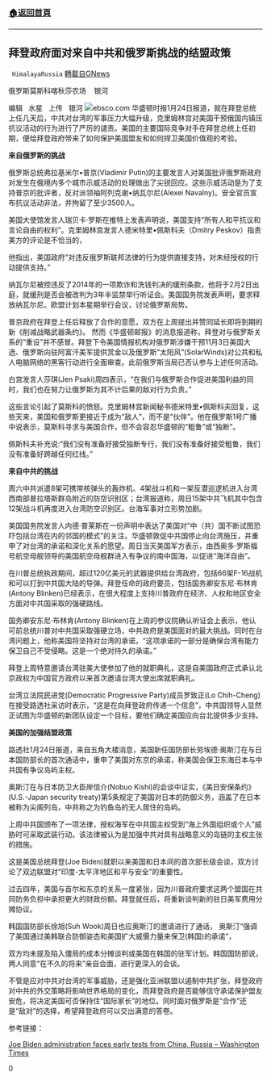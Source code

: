 ###  [:house:返回首頁](https://github.com/ourhimalayas/txt)
---

## 拜登政府面对来自中共和俄罗斯挑战的结盟政策
` HimalayaRussia` [轉載自GNews](https://gnews.org/zh-hans/814379/)

俄罗斯莫斯科喀秋莎农场    银河

编辑   水星   上传   银河
![]()![](https://cdn.discordapp.com/attachments/799010586356351066/803500572392423424/b.JPG)ebsco.com
华盛顿时报1月24日报道，就在拜登总统上任几天后，中共对台湾的军事压力大幅升级，克里姆林宫对美国干预俄国内镇压抗议活动的行为进行了严厉的谴责。美国的主要国际竞争对手在拜登总统上任初期，便给拜登政府带来了如何保护美国盟友和如何捍卫美国价值观的考验。

**来自俄罗斯的挑战**

俄罗斯总统弗拉基米尔•普京(Vladimir Putin)的主要发言人对美国批评俄罗斯政府对发生在俄境内多个城市示威活动的处理做出了尖锐回应。这些示威活动是为了支持普京的批评者，反对派领袖阿列克谢•纳瓦尔尼(Alexei Navalny)。安全官员宣布抗议活动非法，并拘留了至少3500人。

美国大使馆发言人瑞贝卡·罗斯在推特上发表声明说，美国支持“所有人和平抗议和言论自由的权利”。克里姆林宫发言人德米特里•佩斯科夫（Dmitry Peskov）指责美方的评论是不恰当的，

他指出，美国政府“对违反俄罗斯联邦法律的行为提供直接支持，对未经授权的行动提供支持。”

纳瓦尔尼被控违反了2014年的一项欺诈和洗钱判决的缓刑条款，他将于2月2日出庭，就缓刑是否会被改判为3年半监禁举行听证会。美国国务院发表声明，要求释放纳瓦尔尼。欧盟计划本星期举行会议，讨论俄罗斯局势。

普京政府在拜登上任后释放了合作的意愿，双方在上周提出并赞同延长即将到期的新《削减战略武器条约》。 然而《华盛顿邮报》的消息报道称，拜登对与俄罗斯关系的“重设”并不感冒。拜登下令美国情报机构对俄罗斯涉嫌干预11月3日美国大选、俄罗斯向驻阿富汗美军提供赏金以及俄罗斯“太阳风”(SolarWinds)对公共和私人电脑网络的黑客行动进行全面审查。此前俄罗斯当局已否认参与上述任何活动。

白宫发言人莎琪(Jen Psaki)周四表示，“在我们与俄罗斯合作促进美国利益的同时，我们也在努力让俄罗斯为其不计后果的敌对行为负责。”

这些言论引起了莫斯科的愤怒。克里姆林宫新闻秘书德米特里•佩斯科夫回复，这些天来，美国和俄罗斯更接近于成为“敌人”，而不是“伙伴”。他在俄罗斯1号广播中说表示，莫斯科寻求与美国合作，但不会容忍华盛顿的“粗鲁”或“独断”。

佩斯科夫补充说:“我们没有准备好接受独断专行，我们没有准备好接受粗鲁，我们没有准备好跨越任何红线。”

**来自中共的挑战**

周六中共派遣8架可携带核弹头的轰炸机、4架战斗机和一架反潜巡逻机进入台湾西南部普拉塔斯群岛附近的防空识别区；台湾报道称，周日15架中共飞机其中包含12架战斗机再度进入台湾防空识别区。台海军事对立形势加剧。

美国国务院发言人内德·普莱斯在一份声明中表达了美国对“中（共）国不断试图恐吓包括台湾在内的邻国的模式”的关注。华盛顿敦促中共国停止向台湾施压，并重申了对台湾的承诺和深化关系的愿望。周日当天美国军方表示，由西奥多·罗斯福号航空母舰领导的美国航空母舰群进入有争议的南中国海，以促进“海洋自由”。

在川普总统执政期间，超过120亿美元的武器提供给台湾政府，包括66架F-16战机和可以打到中共国大陆的导弹。拜登任命的政府要员，包括国务卿安东尼·布林肯(Antony Blinken)已经表示，在很大程度上支持川普政府在经济、人权和地区安全方面对中共国采取的强硬路线。

国务卿安东尼·布林肯(Antony Blinken)在上周的参议院确认听证会上表示，他认可前总统川普对中共国采取强硬立场，中共政府是美国面对的最大挑战。同时在台湾问题上，他称美国将坚持对台湾的承诺，“这项承诺的一部分是确保台湾有能力保卫自己不受侵略。这是一个绝对持久的承诺。”

拜登上周特意邀请台湾驻美大使参加了他的就职典礼，这是自美国政府正式承认北京政权为中国官方政府以来首次邀请台湾大使出席就职典礼。

台湾立法院民进党(Democratic Progressive Party)成员罗致正(Lo Chih-Cheng)在接受路透社采访时表示，“这是在向拜登政府传递一个信息”，中共国领导人显然正试图为华盛顿的新团队设定一个目标，要他们确定美国应向台北提供多少支持。

**美国的加强结盟政策**

路透社1月24日报道，来自五角大楼消息，美国新任国防部长劳埃德·奥斯汀在与日本国防部长的首次通话中，重申了美国对东京的承诺，称美国会保卫东海日本与中共国有争议岛屿主权。

奥斯汀在与日本防卫大臣岸信介(Nobuo Kishi)的会谈中证实，《美日安保条约》(U.S.-Japan security treaty)第5条规定了美国对日本的防御义务，涵盖了在日本被称为尖阁列岛，中共称之为钓鱼岛的无人居住的岛屿。

上周中共国颁布了一项法律，授权海军在中共国主权受到“海上外国组织或个人”威胁时可采取武装行动。该法律被认为是加强中共对具有战略意义的岛链的主权主张的措施。

这是美国总统拜登(Joe Biden)就职以来美国和日本间的首次部长级会谈，双方讨论了双边联盟对“印度-太平洋地区和平与安全”的重要性。

过去四年，美国与首尔和东京的关系一度紧张，因为川普政府要求这两个盟国在共同防务负担中承担更大的财政份额。拜登就任后，将重新谈判新的驻日美军费用分摊协议。

韩国国防部长徐旭(Suh Wook)周日也应奥斯汀的邀请进行了通话， 奥斯汀“强调了美国通过美韩联合防御姿态和美国扩大威慑力量来保卫(韩国)的承诺”，

双方均未提及陷入僵局的成本分摊谈判或美国在韩国的驻军计划。韩国国防部说，两人同意“在不久的将来”亲自会面，进行更深入的会谈。

不管是应对中共对台湾的军事威胁，还是强化亚洲联盟以遏制中共扩张，拜登政府对中共的外交策略将影响世界格局的变化，而拜登政府是否能够信守承诺保护盟友安危，将决定美国可否保持住“国际家长”的地位。同时面对俄罗斯是“合作”还是“敌对”的选择，希望拜登政府可以交出满意的答卷。

参考链接：

[Joe Biden administration faces early tests from China, Russia – Washington Times](https://www.washingtontimes.com/news/2021/jan/24/joe-biden-administration-faces-early-tests-china-r/)

0
